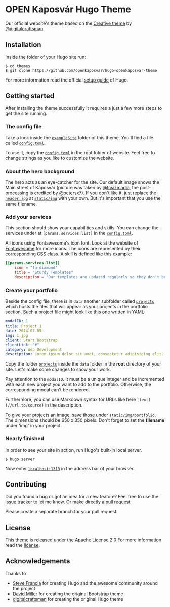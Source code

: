 # OPEN Kaposvár Hugo Theme

Our official website's theme based on the [Creative theme](//github.com/digitalcraftsman/hugo-creative-theme) by [@digitalcraftsman](//github.com/digitalcraftsman).

## Installation

Inside the folder of your Hugo site run:

    $ cd themes
    $ git clone https://github.com/openkaposvar/hugo-openkaposvar-theme

For more information read the official [setup guide](//gohugo.io/overview/installing/) of Hugo.


## Getting started

After installing the theme successfully it requires a just a few more steps to get the site running.


### The config file

Take a look inside the [`exampleSite`](//github.com/openkaposvar/hugo-openkaposvar-theme/tree/master/exampleSite) folder of this theme. You'll find a file called [`config.toml`](//github.com/openkaposvar/hugo-openkaposvar-theme/blob/master/exampleSite/config.toml).

To use it, copy the [`config.toml`](//github.com/openkaposvar/hugo-openkaposvar-theme/blob/master/exampleSite/config.toml) in the root folder of website. Feel free to change strings as you like to customize the website.


### About the hero background

The hero acts as an eye-catcher for the site. Our default image shows the Main street of Kaposvár (picture was taken by [@tcsizmadia](//github.com/tcsizmadia), the post-processing is credited by [@petersx7](//github.com/petersx7)). If you don't like it, just replace the [`header.jpg`](//github.com/openkaposvar/hugo-openkaposvar-theme/blob/master/static/img/header.jpg) at [`static/img`](//github.com/openkaposvar/hugo-openkaposvar-theme/tree/master/static/img) with your own. But it's important that you use the same filename.


### Add your services

This section should show your capabilities and skills. You can change the services under  at `[params.services.list]` in the [`config.toml`](//github.com/digitalcraftsman/hugo-creative-theme/blob/dev/exampleSite/config.toml).

All icons using Fontawesome's icon font. Look at the website of [Fontawesome](//fortawesome.github.io/Font-Awesome/icons/) for more icons. The icons are represented by their corresponding CSS class. A skill is defined like this example:

```toml
[[params.services.list]]
    icon = "fa-diamond"
    title = "Sturdy Templates"
    description = "Our templates are updated regularly so they don't break."
```

### Create your portfolio

Beside the config file, there is in `data` another subfolder called [`projects`](//github.com/digitalcraftsman/hugo-creative-theme/tree/master/exampleSite/data/projects) which hosts the files that will appear as your projects in the portfolio section. Such a project file might look like [this one](//github.com/digitalcraftsman/hugo-creative-theme/blob/dev/exampleSite/data/projects/2014-07-05-project-1.yaml) written in YAML:

```yaml
modalID: 1
title: Project 1
date: 2014-07-05
img: 1.jpg
client: Start Bootstrap
clientLink: "#"
category: Web Development
description: Lorem ipsum dolor sit amet, consectetur adipisicing elit. Vel enim aliquid dicta ullam in repellendus amet perspiciatis adipisci architecto obcaecati sit voluptas ipsam, deleniti neque placeat tenetur cum tempore velit.
```

Copy the folder [`projects`](//github.com/openkaposvar/hugo-openkaposvar-theme/tree/master/exampleSite/data/projects) inside the `data` folder in the **root** directory of your site. Let's make some changes to show your work.

Pay attention to the `modalID`. It must be a unique integer and be incremented with each new project you want to add to the portfolio. Otherwise, the corresponding modal can't be rendered.

Furthermore, you can use Markdown syntax for URLs like here `[text](//url.to/source)` in the description.

To give your projects an image, save those under [`static/img/portfolio`](//github.com/openkaposvar/hugo-openkaposvar-theme/tree/master/static/img/portfolio). The dimensions should be 650 x 350 pixels. Don't forget to set the **filename** under 'img' in your project.


### Nearly finished

In order to see your site in action, run Hugo's built-in local server.

    $ hugo server

Now enter [`localhost:1313`](https://localhost:1313) in the address bar of your browser.


## Contributing

Did you found a bug or got an idea for a new feature? Feel free to use the [issue tracker](//github.com/openkaposvar/hugo-openkaposvar-theme/issues) to let me know. Or make directly a [pull request](//github.com/openkaposvar/hugo-openkaposvar-theme/pulls).

Please create a separate branch for your pull request.


## License

This theme is released under the Apache License 2.0 For more information read the [license](//github.com/openkaposvar/hugo-openkaposvar-theme/blob/master/LICENSE).


## Acknowledgements

Thanks to

- [Steve Francia](//github.com/spf13) for creating Hugo and the awesome community around the project
- [David Miller](//github.com/davidtmiller) for creating the original Bootstrap theme
- [digitalcraftsman](//github.com/digitalcraftsman) for creating the original Hugo theme
